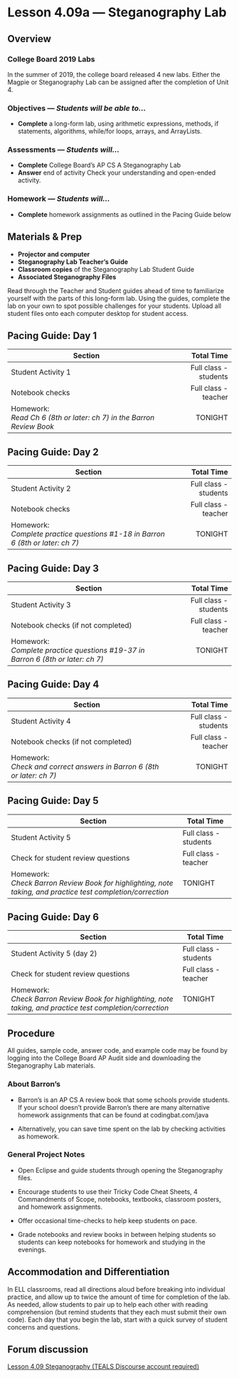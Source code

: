 Lesson 4.09a — Steganography Lab
====================================================================================================

Overview
--------
### College Board 2019 Labs
In the summer of 2019, the college board released 4 new labs.  Either the Magpie or Steganography Lab can be assigned after the completion of Unit 4.

### Objectives — _Students will be able to…_
- **Complete** a long-form lab, using arithmetic expressions, methods, if statements, algorithms, while/for loops, arrays, and ArrayLists.

### Assessments — _Students will…_
- **Complete** College Board’s AP CS A Steganography Lab
- **Answer**  end of activity Check your understanding and open-ended activity.

### Homework — _Students will…_
- **Complete** homework assignments as outlined in the Pacing Guide below


Materials & Prep
----------------
- **Projector and computer**
- **Steganography Lab Teacher’s Guide**
- **Classroom copies** of the Steganography Lab Student Guide
- **Associated Steganography Files**

Read through the Teacher and Student guides ahead of time to familiarize yourself with the parts of
this long-form lab. Using the guides, complete the lab on your own to spot possible challenges for
your students. Upload all student files onto each computer desktop for student access.


Pacing Guide: Day 1
-------------------
| Section                                | Total Time            |
|----------------------------------------|----------------------:|
| Student Activity 1                     | Full class - students |
| Notebook checks                        | Full class - teacher  |
| Homework:<br>_Read Ch 6 (8th or later: ch 7) in the Barron Review Book_ | TONIGHT  |

Pacing Guide: Day 2
-------------------
| Section                                        | Total Time            |
|------------------------------------------------|----------------------:|
| Student Activity 2                             | Full class - students |
| Notebook checks                                | Full class - teacher  |
| Homework:<br>_Complete practice questions \#1-18 in Barron 6 (8th or later: ch 7)_ | TONIGHT  |

Pacing Guide: Day 3
-------------------
| Section                                         | Total Time            |
|-------------------------------------------------|----------------------:|
| Student Activity 3                              | Full class - students |
| Notebook checks (if not completed)              | Full class - teacher  |
| Homework:<br>_Complete practice questions \#19-37 in Barron 6 (8th or later: ch 7)_ |  TONIGHT |

Pacing Guide: Day 4
-------------------
| Section                               | Total Time            |
|---------------------------------------|----------------------:|
| Student Activity 4                    | Full class - students |
| Notebook checks (if not completed)    | Full class - teacher  |
| Homework:<br>_Check and correct answers in Barron 6 (8th or later: ch 7)_ |  TONIGHT |

Pacing Guide: Day 5
-------------------
| Section                            | Total Time            |
|------------------------------------|-----------------------|
| Student Activity 5                 | Full class - students |
| Check for student review questions | Full class - teacher  |
| Homework:<br>_Check Barron Review Book for highlighting, note taking, and practice test completion/correction_ |  TONIGHT |

Pacing Guide: Day 6
-------------------
| Section                            | Total Time            |
|------------------------------------|-----------------------|
| Student Activity 5 (day 2)         | Full class - students |
| Check for student review questions | Full class - teacher  |
| Homework:<br>_Check Barron Review Book for highlighting, note taking, and practice test completion/correction_ |  TONIGHT |

Procedure
---------
All guides, sample code, answer code, and example code may be found by logging into the College Board AP Audit side and downloading the Steganography Lab materials.

### About Barron’s
- Barron’s is an AP CS A review book that some schools provide students. If your school doesn’t
  provide Barron’s there are many alternative homework assignments that can be found at
  codingbat.com/java

- Alternatively, you can save time spent on the lab by checking activities as homework.

### General Project Notes
- Open Eclipse and guide students through opening the Steganography files.

- Encourage students to use their Tricky Code Cheat Sheets, 4 Commandments of Scope, notebooks,
  textbooks, classroom posters, and homework assignments.

- Offer occasional time-checks to help keep students on pace.

- Grade notebooks and review books in between helping students so students can keep notebooks for
  homework and studying in the evenings.


Accommodation and Differentiation
---------------------------------
In ELL classrooms, read all directions aloud before breaking into individual practice, and allow up
to twice the amount of time for completion of the lab. As needed, allow students to pair up to help
each other with reading comprehension (but remind students that they each must submit their own
code). Each day that you begin the lab, start with a quick survey of student concerns and questions.


Forum discussion
----------------
[Lesson 4.09 Steganography (TEALS Discourse account required)](http://forums.tealsk12.org/c/unit-4/4-09a-steganography-lab)
